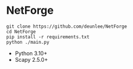 # NetForge

```
git clone https://github.com/deunlee/NetForge
cd NetForge
pip install -r requirements.txt
python ./main.py
```

- Python 3.10+
- Scapy 2.5.0+

